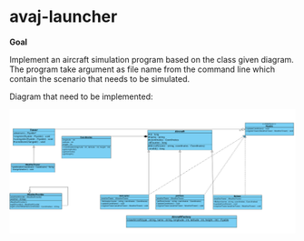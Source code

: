 # avaj-launcher

<b>Goal</b>
<p>Implement an aircraft simulation program based on the class given diagram. <br>
The program take argument as file name from the command line which contain the scenario that needs to be simulated.</p>
<p>Diagram that need to be implemented:</p>
<img src="avaj_uml.jpg" alt="arircraft uml">
